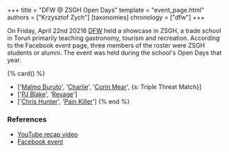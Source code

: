 +++
title = "DFW @ ZSGH Open Days"
template = "event_page.html"
authors = ["Krzysztof Zych"]
[taxonomies]
chronology = ["dfw"]
+++

On Friday, April 22nd 20216 [DFW](@/o/dfw.md) held a showcase in ZSGH, a trade school in Toruń primarily teaching gastronomy, tourism and recreation. According to the Facebook event page, three members of the roster were ZSGH students or alumni. The event was held during the school's Open Days that year.

{% card() %}
- ['[Malmo Buruto](@/w/malmo-buruto.md)', '[Charlie](@/w/madman-charlie.md)', '[Corin
    Mear](@/w/corin-mear.md)', {s: Triple Threat Match}]
- ['[PJ Blake](@/w/pj-blake.md)', '[Revage](@/w/rafael-kid.md)']
- ['[Chris Hunter](@/w/chris-hunter.md)', '[Pain Killer](@/w/pain-killer.md)']
{% end %}

### References

* [YouTube recap video](https://www.youtube.com/watch?v=NxjS1q_vwxg)
* [Facebook event](https://www.facebook.com/events/1224156620945359/)
